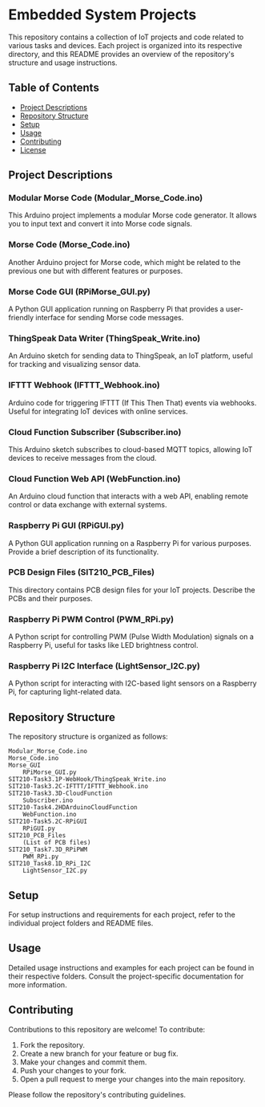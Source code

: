 # Embedded System Projects

This repository contains a collection of IoT projects and code related to various tasks and devices. Each project is organized into its respective directory, and this README provides an overview of the repository's structure and usage instructions.

## Table of Contents
- [Project Descriptions](#project-descriptions)
- [Repository Structure](#repository-structure)
- [Setup](#setup)
- [Usage](#usage)
- [Contributing](#contributing)
- [License](#license)

## Project Descriptions

### Modular Morse Code (Modular_Morse_Code.ino)

This Arduino project implements a modular Morse code generator. It allows you to input text and convert it into Morse code signals.

### Morse Code (Morse_Code.ino)

Another Arduino project for Morse code, which might be related to the previous one but with different features or purposes.

### Morse Code GUI (RPiMorse_GUI.py)

A Python GUI application running on Raspberry Pi that provides a user-friendly interface for sending Morse code messages.

### ThingSpeak Data Writer (ThingSpeak_Write.ino)

An Arduino sketch for sending data to ThingSpeak, an IoT platform, useful for tracking and visualizing sensor data.

### IFTTT Webhook (IFTTT_Webhook.ino)

Arduino code for triggering IFTTT (If This Then That) events via webhooks. Useful for integrating IoT devices with online services.

### Cloud Function Subscriber (Subscriber.ino)

This Arduino sketch subscribes to cloud-based MQTT topics, allowing IoT devices to receive messages from the cloud.

### Cloud Function Web API (WebFunction.ino)

An Arduino cloud function that interacts with a web API, enabling remote control or data exchange with external systems.

### Raspberry Pi GUI (RPiGUI.py)

A Python GUI application running on a Raspberry Pi for various purposes. Provide a brief description of its functionality.

### PCB Design Files (SIT210_PCB_Files)

This directory contains PCB design files for your IoT projects. Describe the PCBs and their purposes.

### Raspberry Pi PWM Control (PWM_RPi.py)

A Python script for controlling PWM (Pulse Width Modulation) signals on a Raspberry Pi, useful for tasks like LED brightness control.

### Raspberry Pi I2C Interface (LightSensor_I2C.py)

A Python script for interacting with I2C-based light sensors on a Raspberry Pi, for capturing light-related data.

## Repository Structure

The repository structure is organized as follows:

    Modular_Morse_Code.ino
    Morse_Code.ino
    Morse_GUI
        RPiMorse_GUI.py
    SIT210-Task3.1P-WebHook/ThingSpeak_Write.ino
    SIT210-Task3.2C-IFTTT/IFTTT_Webhook.ino
    SIT210-Task3.3D-CloudFunction
        Subscriber.ino
    SIT210-Task4.2HDArduinoCloudFunction
        WebFunction.ino
    SIT210-Task5.2C-RPiGUI
        RPiGUI.py
    SIT210_PCB_Files
        (List of PCB files)
    SIT210_Task7.3D_RPiPWM
        PWM_RPi.py
    SIT210_Task8.1D_RPi_I2C
        LightSensor_I2C.py


## Setup

For setup instructions and requirements for each project, refer to the individual project folders and README files.

## Usage

Detailed usage instructions and examples for each project can be found in their respective folders. Consult the project-specific documentation for more information.

## Contributing

Contributions to this repository are welcome! To contribute:

1. Fork the repository.
2. Create a new branch for your feature or bug fix.
3. Make your changes and commit them.
4. Push your changes to your fork.
5. Open a pull request to merge your changes into the main repository.

Please follow the repository's contributing guidelines.
